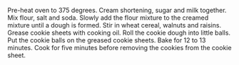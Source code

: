 Pre-heat oven to 375 degrees.
Cream shortening, sugar and milk together. 
Mix flour, salt and soda.
Slowly add the flour mixture to the creamed mixture until a dough is formed.
Stir in wheat cereal, walnuts and raisins.
Grease cookie sheets with cooking oil.
Roll the cookie dough into little balls.
Put the cookie balls on the greased cookie sheets.
Bake for 12 to 13 minutes.
Cook for five minutes before removing the cookies from the cookie sheet.